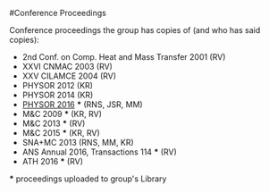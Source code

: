 #Conference Proceedings

Conference proceedings the group has copies of (and who has said copies):


* 2nd Conf. on Comp. Heat and Mass Transfer 2001 (RV)
* XXVI CNMAC 2003 (RV)
* XXV CILAMCE 2004 (RV)
* PHYSOR 2012 (KR)
* PHYSOR 2014 (KR)
* [PHYSOR 2016](https://berkeley.box.com/v/physor2016) __*__ (RNS, JSR, MM)
* M&C 2009 __*__ (KR, RV) 
* M&C 2013 __*__ (RV)
* M&C 2015 __*__ (KR, RV)
* SNA+MC 2013 (RNS, MM, KR)
* ANS Annual 2016, Transactions 114 __*__ (RV)
* ATH 2016 __*__ (RV)

__*__ proceedings uploaded to group's Library
